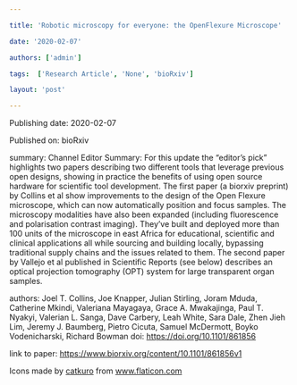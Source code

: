 ---
title: 'Robotic microscopy for everyone: the OpenFlexure Microscope'
date: '2020-02-07'
authors: ['admin']
tags:  ['Research Article', 'None', 'bioRxiv']
layout: 'post'
---
Publishing date: 2020-02-07

Published on: bioRxiv

summary: Channel Editor Summary: For this update the “editor’s pick” highlights two papers describing two different tools that leverage previous open designs, showing in practice the benefits of using open source hardware for scientific tool development. The first paper (a biorxiv preprint) by Collins et al show improvements to the design of the Open Flexure microscope, which can now automatically position and focus samples. The microscopy modalities have also been expanded (including fluorescence and polarisation contrast imaging). They’ve built and deployed more than 100 units of the microscope in east Africa for educational, scientific and clinical applications all while sourcing and building locally, bypassing traditional supply chains and the issues related to them. The second paper by Vallejo et al published in Scientific Reports (see below) describes an optical projection tomography (OPT) system for large transparent organ samples. 

authors:  Joel T. Collins, Joe Knapper,  Julian Stirling, Joram Mduda, Catherine Mkindi, Valeriana Mayagaya, Grace A. Mwakajinga, Paul T. Nyakyi, Valerian L. Sanga,  Dave Carbery, Leah White,  Sara Dale, Zhen Jieh Lim, Jeremy J. Baumberg,  Pietro Cicuta, Samuel McDermott, Boyko Vodenicharski, Richard Bowman
doi: https://doi.org/10.1101/861856

link to paper: https://www.biorxiv.org/content/10.1101/861856v1

Icons made by <a href="https://www.flaticon.com/free-icon/bookshelves_3576884" title="catkuro">catkuro</a> from <a href="https://www.flaticon.com/" title="Flaticon"> www.flaticon.com</a>